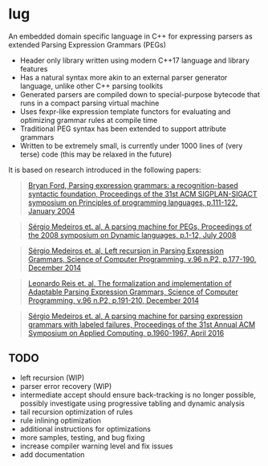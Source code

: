 lug
===
An embedded domain specific language in C++ for expressing parsers as extended Parsing Expression Grammars (PEGs)

- Header only library written using modern C++17 language and library features
- Has a natural syntax more akin to an external parser generator language, unlike other C++ parsing toolkits
- Generated parsers are compiled down to special-purpose bytecode that runs in a compact parsing virtual machine
- Uses fexpr-like expression template functors for evaluating and optimizing grammar rules at compile time
- Traditional PEG syntax has been extended to support attribute grammars
- Written to be extremely small, is currently under 1000 lines of (very terse) code (this may be relaxed in the future)

It is based on research introduced in the following papers:

> [Bryan Ford, Parsing expression grammars: a recognition-based syntactic foundation, Proceedings of the 31st ACM SIGPLAN-SIGACT symposium on Principles of programming languages, p.111-122, January 2004](https://doi.org/10.1145/583852.581483)

> [Sérgio Medeiros et. al, A parsing machine for PEGs, Proceedings of the 2008 symposium on Dynamic languages, p.1-12, July 2008](https://doi.org/10.1145/1408681.1408683)

> [Sérgio Medeiros et. al, Left recursion in Parsing Expression Grammars, Science of Computer Programming, v.96 n.P2, p.177-190, December 2014](https://doi.org/10.1016/j.scico.2014.01.013)

> [Leonardo Reis et. al, The formalization and implementation of Adaptable Parsing Expression Grammars, Science of Computer Programming, v.96 n.P2, p.191-210, December 2014](https://doi.org/10.1016/j.scico.2014.02.020)

> [Sérgio Medeiros et. al, A parsing machine for parsing expression grammars with labeled failures, Proceedings of the 31st Annual ACM Symposium on Applied Computing, p.1960-1967, April 2016](https://doi.org/10.1145/2851613.2851750)

TODO
---
- left recursion (WIP)
- parser error recovery (WIP)
- intermediate accept should ensure back-tracking is no longer possible, possibly investigate using progressive tabling and dynamic analysis
- tail recursion optimization of rules
- rule inlining optimization
- additional instructions for optimizations
- more samples, testing, and bug fixing
- increase compiler warning level and fix issues
- add documentation
